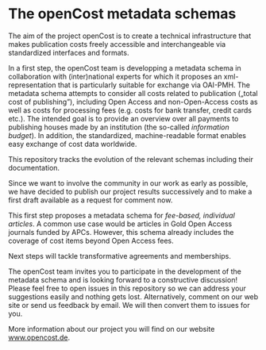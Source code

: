 ﻿<meta http-equiv='Content-Type' content='text/html; charset=utf-8' />
<!-- markdownlint-disable MD003 MD033 MD034 -->

The openCost metadata schemas
=============================

The aim of the project openCost is to create a technical infrastructure that
makes publication costs freely accessible and interchangeable via standardized
interfaces and formats.

In a first step, the openCost team is developping a metadata schema in
collaboration with (inter)national experts for which it proposes an
xml-representation that is particularly suitable for exchange via OAI-PMH. The
metadata schema attempts to consider all costs related to publication („total
cost of publishing”), including Open Access and non-Open-Access costs as well as
costs for processing fees (e.g. costs for bank transfer, credit cards etc.).
The intended goal is to provide an overview over all payments to publishing
houses made by an institution (the so-called _information budget_). In addition,
the standardized, machine-readable format enables easy exchange of cost data
worldwide.

This repository tracks the evolution of the relevant schemas including their
documentation.

Since we want to involve the community in our work as early as possible, we have
decided to publish our project results successively and to make a first draft
available as a request for comment now.

This first step proposes a metadata schema for _fee-based, individual articles_.
A common use case would be articles in Gold Open Access journals funded by APCs.
However, this schema already includes the coverage of cost items beyond Open
Access fees.

Next steps will tackle transformative agreements and memberships.

The openCost team invites you to participate in the development of the metadata
schema and is looking forward to a constructive discussion! Please feel free to
open issues in this repository so we can address your suggestions easily and
nothing gets lost. Alternatively, comment on our web site or send us feedback by
email. We will then convert them to issues for you.

More information about our project you will find on our website www.opencost.de.

<!-- vim: spell spelllang=en_gb bomb
-->

